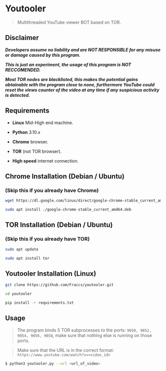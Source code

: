 # Youtooler

> Multithreaded YouTube viewer BOT based on TOR.

## Disclaimer

***Developers assume no liability and are NOT RESPONSIBLE for any misuse or damage caused by this program.***

***This is just an experiment, the usage of this program is NOT RECCOMENDED.***

***Most TOR nodes are blacklisted, this makes the potential gains obtainable with the program close to none, furthermore YouTube could reset the views counter of the video at any time if any suspicious activity is detected.***

## Requirements

- **Linux** Mid-High end machine.

- **Python** 3.10.x

- **Chrome** browser.

- **TOR** (not TOR browser).

- **High speed** internet connection.

## Chrome Installation (Debian / Ubuntu)

### (Skip this if you already have Chrome)

```bash
wget https://dl.google.com/linux/direct/google-chrome-stable_current_amd64.deb
```

```bash
sudo apt install ./google-chrome-stable_current_amd64.deb
```

## TOR Installation (Debian / Ubuntu)

### (Skip this if you already have TOR)

```bash
sudo apt update
```

```bash
sudo apt install tor
```

## Youtooler Installation (Linux)

```bash
git clone https://github.com/Fraccs/youtooler.git
```

```bash
cd youtooler
```

```bash
pip install -r requirements.txt
```

## Usage

> The program binds 5 TOR subprocesses to the ports: ```9050, 9052, 9054, 9056, 9058```, make sure that nothing else is running on those ports.

> Make sure that the URL is in the correct format: ```https://www.youtube.com/watch?v=<video_id>```

```bash
$ python3 youtooler.py --url <url_of_video>
```
